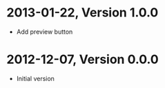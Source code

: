 2013-01-22, Version 1.0.0
=========================

  * Add preview button

2012-12-07, Version 0.0.0
=========================

  * Initial version
